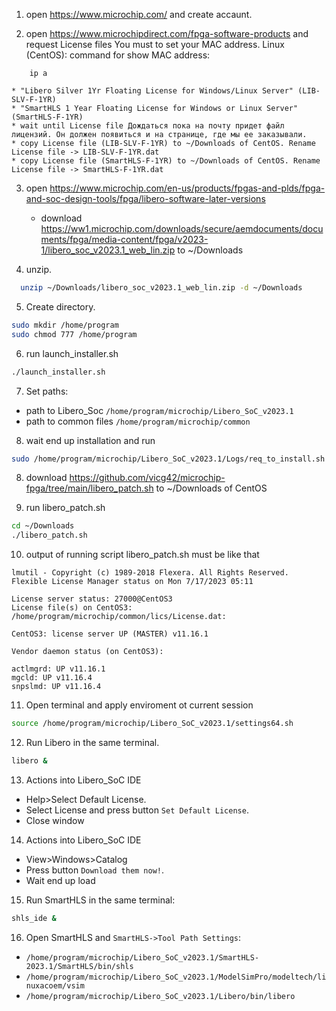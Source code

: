 1. open https://www.microchip.com/ and create accaunt.

2. open https://www.microchipdirect.com/fpga-software-products and request License files
You must to set your MAC address.
Linux (CentOS): command for show MAC address:

```
    ip a
```

    * "Libero Silver 1Yr Floating License for Windows/Linux Server" (LIB-SLV-F-1YR)
    * "SmartHLS 1 Year Floating License for Windows or Linux Server" (SmartHLS-F-1YR)
    * wait until License file Дождаться пока на почту придет файл лицензий. Он должен появиться и на странице, где мы ее заказывали.
    * copy License file (LIB-SLV-F-1YR) to ~/Downloads of CentOS. Rename License file -> LIB-SLV-F-1YR.dat
    * copy License file (SmartHLS-F-1YR) to ~/Downloads of CentOS. Rename License file -> SmartHLS-F-1YR.dat

3. open https://www.microchip.com/en-us/products/fpgas-and-plds/fpga-and-soc-design-tools/fpga/libero-software-later-versions
    *  download https://ww1.microchip.com/downloads/secure/aemdocuments/documents/fpga/media-content/fpga/v2023-1/libero_soc_v2023.1_web_lin.zip to ~/Downloads

4. unzip.

``` sh
  unzip ~/Downloads/libero_soc_v2023.1_web_lin.zip -d ~/Downloads
```

5. Create directory.

```sh
sudo mkdir /home/program
sudo chmod 777 /home/program
```

6. run launch_installer.sh

```sh
./launch_installer.sh
```

7. Set paths:
  * path to Libero_Soc `/home/program/microchip/Libero_SoC_v2023.1`
  * path to common files `/home/program/microchip/common`

8. wait end up installation and run

```sh
sudo /home/program/microchip/Libero_SoC_v2023.1/Logs/req_to_install.sh
```

8. download https://github.com/vicg42/microchip-fpga/tree/main/libero_patch.sh to ~/Downloads of CentOS

9. run libero_patch.sh

```sh
cd ~/Downloads
./libero_patch.sh
```

10. output of running script libero_patch.sh must be like that
```
lmutil - Copyright (c) 1989-2018 Flexera. All Rights Reserved.
Flexible License Manager status on Mon 7/17/2023 05:11

License server status: 27000@CentOS3
License file(s) on CentOS3: /home/program/microchip/common/lics/License.dat:

CentOS3: license server UP (MASTER) v11.16.1

Vendor daemon status (on CentOS3):

actlmgrd: UP v11.16.1
mgcld: UP v11.16.4
snpslmd: UP v11.16.4
```

11. Open terminal and apply enviroment ot current session

```sh
source /home/program/microchip/Libero_SoC_v2023.1/settings64.sh
```

12. Run Libero in the same terminal.
```sh
libero &
```

13. Actions into Libero_SoC IDE
  * Help>Select Default License.
  * Select License and press button `Set Default License`.
  * Close window

14. Actions into Libero_SoC IDE
  * View>Windows>Catalog
  * Press button `Download them now!`.
  * Wait end up load

15. Run SmartHLS in the same terminal:
```sh
shls_ide &
```

16. Open SmartHLS and `SmartHLS->Tool Path Settings`:
  * `/home/program/microchip/Libero_SoC_v2023.1/SmartHLS-2023.1/SmartHLS/bin/shls`
  * `/home/program/microchip/Libero_SoC_v2023.1/ModelSimPro/modeltech/linuxacoem/vsim`
  * `/home/program/microchip/Libero_SoC_v2023.1/Libero/bin/libero`